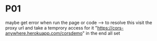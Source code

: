 # P01
maybe get error when run the page or code --> to resolve this visit the proxy url and take a temprory access for it "https://cors-anywhere.herokuapp.com/corsdemo" in the end all set
